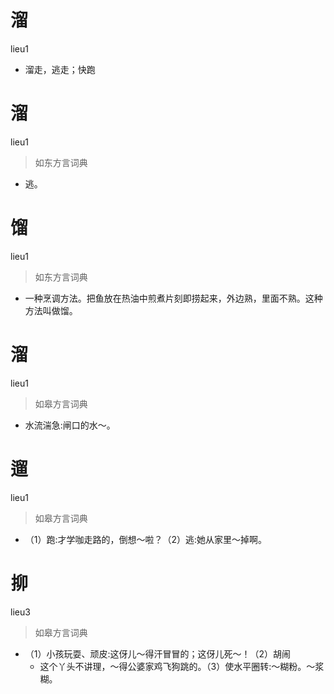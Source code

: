# 溜
lieu1
- 溜走，逃走；快跑

# 溜
lieu1
> 如东方言词典
- 逃。

# 馏
lieu1
> 如东方言词典
- 一种烹调方法。把鱼放在热油中煎煮片刻即捞起来，外边熟，里面不熟。这种方法叫做馏。

# 溜
lieu1
> 如皋方言词典
- 水流湍急:闸口的水～。

# 遛
lieu1
> 如皋方言词典
- （1）跑:才学咖走路的，倒想～啦？（2）逃:她从家里～掉啊。

# 㧕
lieu3
> 如皋方言词典
- （1）小孩玩耍、顽皮:这伢儿～得汗冒冒的；这伢儿死～！（2）胡闹
  - 这个丫头不讲理，～得公婆家鸡飞狗跳的。（3）使水平圈转:～糊粉。～浆糊。
